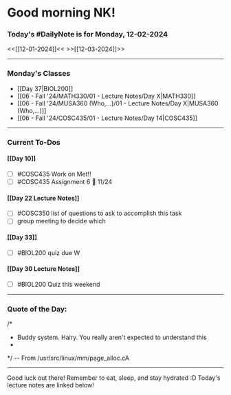 # Good morning NK!
### Today's #DailyNote is for  Monday, 12-02-2024

<<[[12-01-2024]]<<                \>>[[12-03-2024]]>>

------------
### Monday's Classes
- [[Day 37|BIOL200]]
- [[06 - Fall '24/MATH330/01 - Lecture Notes/Day X|MATH330]]
- [[06 - Fall '24/MUSA360 (Who,...)/01 - Lecture Notes/Day X|MUSA360 (Who,...)]]
- [[06 - Fall '24/COSC435/01 - Lecture Notes/Day 14|COSC435]]


------------
### Current To-Dos
#### [[Day 10]]
- [ ] #COSC435 Work on Met!!
- [ ] #COSC435 Assignment 6 📅 11/24
#### [[Day 22 Lecture Notes]]
- [ ] #COSC350 list of questions to ask to accomplish this task
- [ ] group meeting to decide which 
#### [[Day 33]]
- [ ] #BIOL200 quiz due W
#### [[Day 30 Lecture Notes]]
- [ ] #BIOL200 Quiz this weekend

----------
### Quote of the Day:

 /*
 * Buddy system. Hairy. You really aren't expected to understand this
 *
 */
	-- From /usr/src/linux/mm/page_alloc.cA

-------
Good luck out there! Remember to eat, sleep, and stay hydrated :D
Today's lecture notes are linked below!